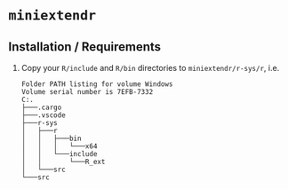 # `miniextendr`

## Installation / Requirements

1. Copy your `R/include` and `R/bin` directories to `miniextendr/r-sys/r`, i.e.

    ```shell
    Folder PATH listing for volume Windows
    Volume serial number is 7EFB-7332
    C:.
    ├───.cargo
    ├───.vscode
    ├───r-sys
    │   ├───r
    │   │   ├───bin
    │   │   │   └───x64
    │   │   └───include
    │   │       └───R_ext
    │   └───src
    └───src
    ```
